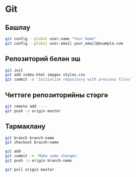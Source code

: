 # Git

## Башлау

```bash
git config --global user.name "Your Name"
git config --global user.email your_email@example.com
```

## Репозиторий белән эш

```bash
git init
git add index.html images styles.css
git commit -m 'Initialize repository with previous files'
```

## Читтәге репозиторийны стәргә
```bash
git remote add ----
git push -u origin master
```

## Тармаклану

```bash
git branch branch-name
git checkout bracnh-name
```

```bash
git add .
git commit -m 'Make some changes'
git push -u origin branch-name
```

```bash
git pull origin master
```